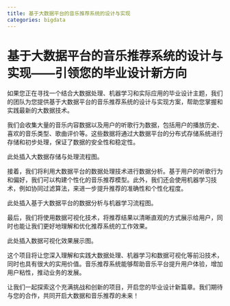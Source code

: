 ```yaml
---
title: 基于大数据平台的音乐推荐系统的设计与实现
categories: bigdata
---
```

# 基于大数据平台的音乐推荐系统的设计与实现——引领您的毕业设计新方向
如果您正在寻找一个结合大数据处理、机器学习和实际应用的毕业设计主题，我们的团队为您提供基于大数据平台的音乐推荐系统的设计与实现方案，帮助您掌握和实践最新的大数据技术。

我们会收集大量的音乐内容数据以及用户的听歌行为数据，包括用户的播放历史、喜欢的音乐类型、歌曲评价等。这些数据将通过大数据平台的分布式存储系统进行存储和初步处理，保证了数据的安全性和稳定性。

此处插入大数据存储与处理流程图。

接着，我们将利用大数据平台的数据处理技术进行数据分析。基于用户的听歌行为和偏好，我们可以构建个性化的音乐推荐模型。此外，我们还会使用机器学习技术，例如协同过滤算法，来进一步提升推荐的准确性和个性化程度。

此处插入基于大数据平台的数据分析与机器学习流程图。

最后，我们将使用数据可视化技术，将推荐结果以清晰直观的方式展示给用户，同时也能让我们更好地理解和优化推荐系统的工作效果。

此处插入数据可视化效果展示图。

这个项目将让您深入理解和实践大数据处理、机器学习和数据可视化等前沿技术，同时也具有很大的实用价值。音乐推荐系统能够帮助音乐平台提升用户体验，增加用户粘性，推动业务的发展。

让我们一起探索这个充满挑战和创新的项目，开启您的毕业设计新篇章。我们期待与您的合作，共同开启大数据和音乐推荐的未来！
